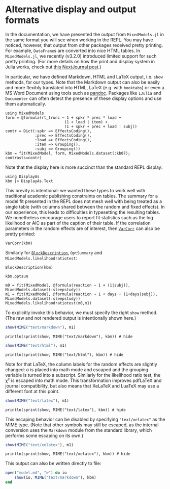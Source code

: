 # Alternative display and output formats

In the documentation, we have presented the output from `MixedModels.jl` in the same format you will see when working in the REPL.
You may have noticed, however, that output from other packages received pretty printing.
For example, `DataFrame`s are converted into nice HTML tables.
In `MixedModels.jl`, we recently (v3.2.0) introduced limited support for such pretty printing.
(For more details on how the print and display system in Julia works, check out [this NextJournal post](https://nextjournal.com/sdanisch/julias-display-system).)

In particular, we have defined Markdown, HTML and LaTeX output, i.e. `show` methods, for our types.
Note that the Markdown output can also be easily and more flexibly translated into HTML, LaTeX (e.g. with `booktabs`) or even a MS Word Document using tools such as [pandoc](https://pandoc.org/).
Packages like `IJulia` and `Documenter` can often detect the presence of these display options and use them automatically.


```@example Main
using MixedModels
form = @formula(rt_trunc ~ 1 + spkr * prec * load +
                          (1 + load | item) +
                          (1 + spkr + prec + load | subj))
contr = Dict(:spkr => EffectsCoding(),
             :prec => EffectsCoding(),
             :load => EffectsCoding(),
             :item => Grouping(),
             :subj => Grouping())
kbm = fit(MixedModel, form, MixedModels.dataset(:kb07); contrasts=contr)
```

Note that the display here is more succinct than the standard REPL display:

```@example Main
using DisplayAs
kbm |> DisplayAs.Text
```

This brevity is intentional: we wanted these types to work well with traditional academic publishing constraints on tables.
The summary for a model fit presented in the REPL does not mesh well with being treated as a single table (with columns shared between the random and fixed effects).
In our experience, this leads to difficulties in typesetting the resulting tables.
We nonetheless encourage users to report fit statistics such as the log likelihood or AIC as part of the caption of their table.
If the correlation parameters in the random effects are of interest, then [`VarCorr`](@ref) can also be pretty printed:

```@example Main
VarCorr(kbm)
```

Similarly for [`BlockDescription`](@ref), `OptSummary` and `MixedModels.likelihoodratiotest`:

```@example Main
BlockDescription(kbm)
```

```@example Main
kbm.optsum
```

```@example Main
m0 = fit(MixedModel, @formula(reaction ~ 1 + (1|subj)), MixedModels.dataset(:sleepstudy))
m1 = fit(MixedModel, @formula(reaction ~ 1 + days + (1+days|subj)), MixedModels.dataset(:sleepstudy))
MixedModels.likelihoodratiotest(m0,m1)
```

To explicitly invoke this behavior, we must specify the right `show` method.
(The raw and not rendered output is intentionally shown here.)
```julia
show(MIME("text/markdown"), m1)
```
```@example Main
println(sprint(show, MIME("text/markdown"), kbm)) # hide
```
```julia
show(MIME("text/html"), m1)
```
```@example Main
println(sprint(show, MIME("text/html"), kbm)) # hide
```
Note for that LaTeX, the column labels for the random effects are slightly changed: σ is placed into math mode and escaped and the grouping variable is turned into a subscript.
Similarly for the likelihood ratio test, the χ² is escaped into math mode.
This transformation improves pdfLaTeX and journal compatibility, but also means that XeLaTeX and LuaTeX may use a different font at this point.
```julia
show(MIME("text/latex"), m1)
```
```@example Main
println(sprint(show, MIME("text/latex"), kbm)) # hide
```
This escaping behavior can be disabled by specifying `"text/xelatex"` as the MIME type.
(Note that other symbols may still be escaped, as the internal conversion uses the `Markdown` module from the standard library, which performs some escaping on its own.)
```julia
show(MIME("text/xelatex"), m1)
```
```@example Main
println(sprint(show, MIME("text/xelatex"), kbm)) # hide
```

This output can also be written directly to file:

```julia
open("model.md", "w") do io
    show(io, MIME("text/markdown"), kbm)
end
```
